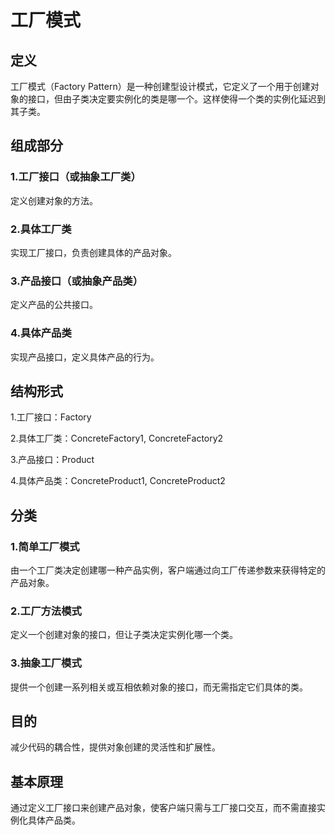 # 工厂模式

## 定义

工厂模式（Factory Pattern）是一种创建型设计模式，它定义了一个用于创建对象的接口，但由子类决定要实例化的类是哪一个。这样使得一个类的实例化延迟到其子类。

## 组成部分

### 1.工厂接口（或抽象工厂类）

定义创建对象的方法。

### 2.具体工厂类

实现工厂接口，负责创建具体的产品对象。

### 3.产品接口（或抽象产品类）

定义产品的公共接口。

### 4.具体产品类

实现产品接口，定义具体产品的行为。

## 结构形式

1.工厂接口：Factory

2.具体工厂类：ConcreteFactory1, ConcreteFactory2

3.产品接口：Product

4.具体产品类：ConcreteProduct1, ConcreteProduct2

## 分类

### 1.简单工厂模式

由一个工厂类决定创建哪一种产品实例，客户端通过向工厂传递参数来获得特定的产品对象。

### 2.工厂方法模式

定义一个创建对象的接口，但让子类决定实例化哪一个类。

### 3.抽象工厂模式

提供一个创建一系列相关或互相依赖对象的接口，而无需指定它们具体的类。

## 目的

减少代码的耦合性，提供对象创建的灵活性和扩展性。

## 基本原理

通过定义工厂接口来创建产品对象，使客户端只需与工厂接口交互，而不需直接实例化具体产品类。